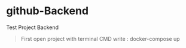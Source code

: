 # github-Backend
Test Project Backend
> First open project with terminal CMD
>write : docker-compose up
